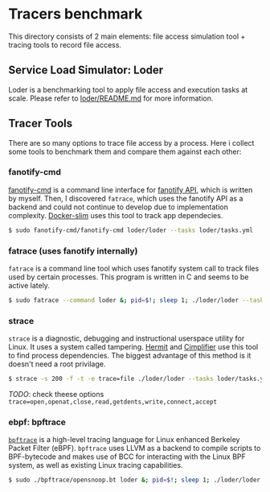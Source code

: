 # Tracers benchmark

This directory consists of 2 main elements: file access simulation tool + tracing tools to record file access.

## Service Load Simulator: Loder
Loder is a benchmarking tool to apply file access and execution tasks at scale. Please refer to [loder/README.md](./loder/README.md) for more information.

## Tracer Tools

There are so many options to trace file access by a process. Here i collect some tools to benchmark them and compare them against each other:

### fanotify-cmd
[fanotify-cmd](./fanotify-cmd/) is a command line interface for [fanotify API](https://man7.org/linux/man-pages/man7/fanotify.7.html), which is written by myself. Then, I discovered `fatrace`, which uses the fanotify API as a backend and could not continue to develop due to implementation complexity. [Docker-slim](https://github.com/docker-slim/docker-slim/blob/master/pkg/app/sensor/monitors/fanotify/monitor.go) uses this tool to track app dependecies.
```bash
$ sudo fanotify-cmd/fanotify-cmd loder/loder --tasks loder/tasks.yml
```

### fatrace (uses fanotify internally)
`fatrace` is a command line tool which uses fanotify system call to track files used by certain processes. This program is written in C and seems to be active lately.
```bash
$ sudo fatrace --command loder &; pid=$!; sleep 1; ./loder/loder --tasks loder/tasks.yml; sudo kill $pid;
```

### strace
`strace` is a diagnostic, debugging and instructional userspace utility for Linux. It uses a system called tampering. [Hermit](https://github.com/SoftwareForHumans/hermit/blob/master/src/modules/tracer.ts) and [Cimplifier](../../related-works/cimplifier/code/straceparser.py) use this tool to find process dependencies. The biggest advantage of this method is it doesn't need a root privilage.
```bash
$ strace -s 200 -f -t -e trace=file ./loder/loder --tasks loder/tasks.yml 2>&1  | grep -P "\d+$" | cut -d "\"" -f 2
```
_TODO_: check theese options `trace=open,openat,close,read,getdents,write,connect,accept`

### ebpf: bpftrace
[`bpftrace`](https://github.com/iovisor/bpftrace) is a high-level tracing language for Linux enhanced Berkeley Packet Filter (eBPF). `bpftrace` uses LLVM as a backend to compile scripts to BPF-bytecode and makes use of BCC for interacting with the Linux BPF system, as well as existing Linux tracing capabilities.
```bash
$ sudo ./bpftrace/opensnoop.bt loder &; pid=$!; sleep 1; ./loder/loder --tasks loder/tasks.yml; sudo kill $pid;
```
